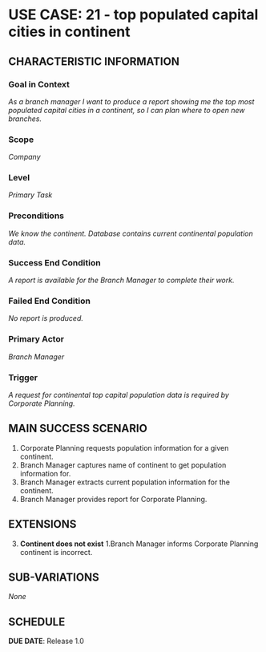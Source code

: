 # USE CASE: 21 - top populated capital cities in continent

## CHARACTERISTIC INFORMATION

### Goal in Context

*As a branch manager I want to produce a report showing me the top most populated capital cities in a continent,
so I can plan where to open new branches.*

### Scope

*Company*

### Level

*Primary Task*

### Preconditions

*We know the continent. Database contains current continental population data.*

### Success End Condition

*A report is available for the Branch Manager to complete their work.*

### Failed End Condition

*No report is produced.*

### Primary Actor

*Branch Manager*

### Trigger

*A request for continental top capital population data is required by Corporate Planning.*

## MAIN SUCCESS SCENARIO

1. Corporate Planning requests population information for a given continent.
2. Branch Manager captures name of continent to get population information for.
3. Branch Manager extracts current population information for the continent.
4. Branch Manager provides report for Corporate Planning.

## EXTENSIONS

3. **Continent does not exist**
   1.Branch Manager informs Corporate Planning continent is incorrect.

## SUB-VARIATIONS

*None*

## SCHEDULE

**DUE DATE**: Release 1.0